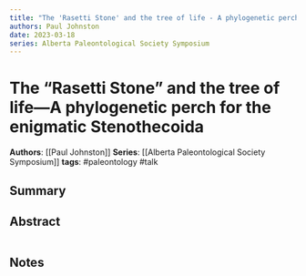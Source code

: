 ```yaml
---
title: "The 'Rasetti Stone' and the tree of life - A phylogenetic perch for the enigmatic Stenothecoida"
authors: Paul Johnston
date: 2023-03-18
series: Alberta Paleontological Society Symposium
---
```


# The “Rasetti Stone” and the tree of life—A phylogenetic perch for the enigmatic Stenothecoida

**Authors**: [[Paul Johnston]]
**Series**: [[Alberta Paleontological Society Symposium]]
**tags**: #paleontology #talk 

## Summary

## Abstract
```

```

## Notes
